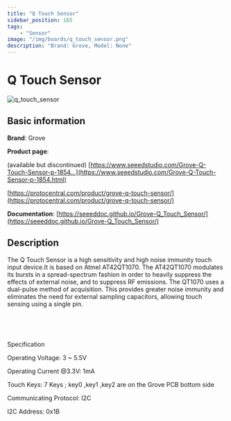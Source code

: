 ```yaml
---
title: "Q Touch Sensor"
sidebar_position: 165
tags:
    - "Sensor"
image: "/img/boards/q_touch_sensor.png"
description: "Brand: Grove, Model: None"
---
```

# Q Touch Sensor

![q_touch_sensor](/img/boards/q_touch_sensor.png)

## Basic information

**Brand**: Grove

**Product page**: 

\(available but discontinued\) [https://www.seeedstudio.com/Grove-Q-Touch-Sensor-p-1854...](https://www.seeedstudio.com/Grove-Q-Touch-Sensor-p-1854.html)

[https://protocentral.com/product/grove-q-touch-sensor/](https://protocentral.com/product/grove-q-touch-sensor/)

**Documentation**: [https://seeeddoc.github.io/Grove-Q_Touch_Sensor/](https://seeeddoc.github.io/Grove-Q_Touch_Sensor/)

## Description

The Q Touch Sensor is a high sensitivity and high noise immunity touch input device\.It is based on Atmel AT42QT1070\. The AT42QT1070 modulates its bursts in a spread\-spectrum fashion in order to heavily suppress the effects of external noise, and to suppress RF emissions\. The QT1070 uses a dual\-pulse method of acquisition\. This provides greater noise immunity and eliminates the need for external sampling capacitors, allowing touch sensing using a single pin\.

 

 

Specification

Operating Voltage: 3 ~ 5\.5V

Operating Current @3\.3V: 1mA

Touch Keys: 7 Keys ; key0 ,key1 ,key2 are on the Grove PCB bottom side

Communicating Protocol: I2C

I2C Address: 0x1B

